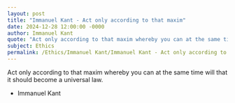 ```yaml
---
layout: post
title: "Immanuel Kant - Act only according to that maxim"
date: 2024-12-28 12:00:00 -0000
author: Immanuel Kant
quote: "Act only according to that maxim whereby you can at the same time will that it should become a universal law."
subject: Ethics
permalink: /Ethics/Immanuel Kant/Immanuel Kant - Act only according to that maxim
---
```


Act only according to that maxim whereby you can at the same time will that it should become a universal law.

- Immanuel Kant
